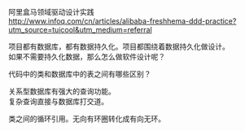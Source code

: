 阿里盒马领域驱动设计实践  
http://www.infoq.com/cn/articles/alibaba-freshhema-ddd-practice?utm_source=tuicool&utm_medium=referral

项目都有数据库，都有数据持久化。项目都围绕着数据持久化做设计。  
如果不需要持久化数据，那么怎么做软件设计呢？

代码中的类和数据库中的表之间有哪些区别？

关系型数据库有强大的查询功能。  
复杂查询直接与数据库打交道。

类之间的循环引用。无向有环圈转化成有向无环。
